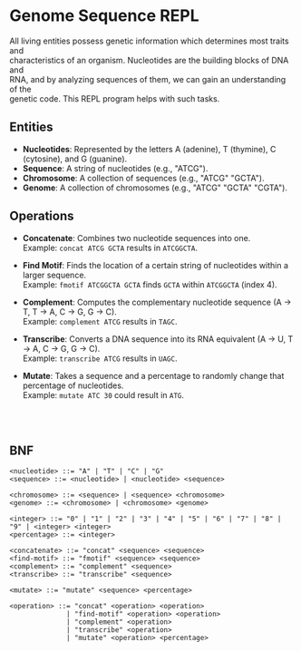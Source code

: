 # Genome Sequence REPL

All living entities possess genetic information which determines most traits and\
characteristics of an organism. Nucleotides are the building blocks of DNA and\
RNA, and by analyzing sequences of them, we can gain an understanding of the\
genetic code. This REPL program helps with such tasks.

## Entities

- **Nucleotides**: Represented by the letters A (adenine), T (thymine), C (cytosine), and G (guanine).
- **Sequence**: A string of nucleotides (e.g., "ATCG").
- **Chromosome**: A collection of sequences (e.g., "ATCG" "GCTA").
- **Genome**: A collection of chromosomes (e.g., "ATCG" "GCTA" "CGTA").

## Operations

- **Concatenate**: Combines two nucleotide sequences into one.\
  Example: `concat ATCG GCTA` results in `ATCGGCTA`.

- **Find Motif**: Finds the location of a certain string of nucleotides within a larger sequence.\
  Example: `fmotif ATCGGCTA GCTA` finds `GCTA` within `ATCGGCTA` (index 4).

- **Complement**: Computes the complementary nucleotide sequence (A -> T, T -> A, C -> G, G -> C).\
  Example: `complement ATCG` results in `TAGC`.

- **Transcribe**: Converts a DNA sequence into its RNA equivalent (A -> U, T -> A, C -> G, G -> C).\
  Example: `transcribe ATCG` results in `UAGC`.

- **Mutate**: Takes a sequence and a percentage to randomly change that percentage of nucleotides.\
  Example: `mutate ATC 30` could result in `ATG`.


  <br><br>
 ## BNF
```bnf
<nucleotide> ::= "A" | "T" | "C" | "G"
<sequence> ::= <nucleotide> | <nucleotide> <sequence>

<chromosome> ::= <sequence> | <sequence> <chromosome>
<genome> ::= <chromosome> | <chromosome> <genome>

<integer> ::= "0" | "1" | "2" | "3" | "4" | "5" | "6" | "7" | "8" | "9" | <integer> <integer>
<percentage> ::= <integer>

<concatenate> ::= "concat" <sequence> <sequence>
<find-motif> ::= "fmotif" <sequence> <sequence>
<complement> ::= "complement" <sequence>
<transcribe> ::= "transcribe" <sequence>

<mutate> ::= "mutate" <sequence> <percentage>

<operation> ::= "concat" <operation> <operation>
              | "find-motif" <operation> <operation>
              | "complement" <operation>
              | "transcribe" <operation>
              | "mutate" <operation> <percentage>
